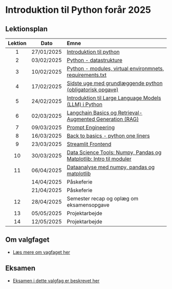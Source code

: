 # Introduktion til Python forår 2025    

## Lektionsplan

| Lektion |    Dato    |       Emne                            |
|:-----:|:---------:|:----------------------------------------------------------|
|    1    | 27/01/2025 | [Introduktion til python](lessons/ses1.md)                |
|    2    | 03/02/2025 | [Python - datastrukture](lessons/ses2.md)                 |
|    3    | 10/02/2025 | [Python - modules, virtual environmnets, requirements.txt](lessons/ses3.md)|
|    4    | 17/02/2025 | [Sidste uge med grundlæggende python (obligatorisk opgave)](lessons/ses4.md)|
|    5    | 24/02/2025 | [Introduktion til Large Language Models (LLM) i Python](lessons/ses5.md)|
|    6    | 02/03/2025 | [Langchain Basics og Retrieval-Augmented Generation (RAG)](lessons/ses6.md)|
|    7    | 09/03/2025 | [Prompt Engineering](lessons/ses7.md)           |
|    8    | 16/03/2025 | [Back to basics - python one liners](lessons/ses8)|
|    9    | 23/03/2025 | [Streamlit Frontend]()|
|   10    | 30/03/2025 | [Data Science Tools: Numpy, Pandas og Matplotlib: Intro til moduler](lessons/ses10.md) |
|   11    | 06/04/2025 | [Dataanalyse med numpy, pandas og matplotlib](lessons/ses11.md) |
|   | 14/04/2025 | Påskeferie |
|    | 21/04/2025 | Påskeferie |
|   12    | 28/04/2025 | Semester recap og oplæg om eksamensopgave |
|   13    | 05/05/2025 | Projektarbejde                                            |
|   14    | 12/05/2025 | Projektarbejde                                            |

## Om valgfaget
* [Læs mere om vagfaget her](lessons/about_this_elective.md)

## Eksamen
* [Eksamen i dette valgfag er beskrevet her](lessons/exam.md)
